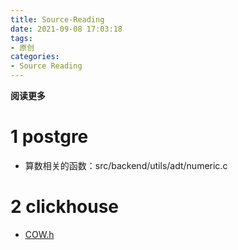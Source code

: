 ```yaml
---
title: Source-Reading
date: 2021-09-08 17:03:18
tags: 
- 原创
categories: 
- Source Reading
---
```


**阅读更多**

<!--more-->

# 1 postgre

* 算数相关的函数：src/backend/utils/adt/numeric.c

# 2 clickhouse

* [COW.h](https://github.com/ClickHouse/ClickHouse/blob/master/src/Common/COW.h)
